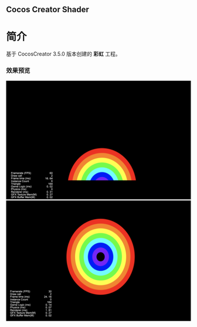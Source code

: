 ## Cocos Creator Shader

# 简介
基于 CocosCreator 3.5.0 版本创建的 **彩虹** 工程。

### 效果预览
![image](../../../image/202202/2022022411.png)
![image](../../../image/202202/2022022412.png)